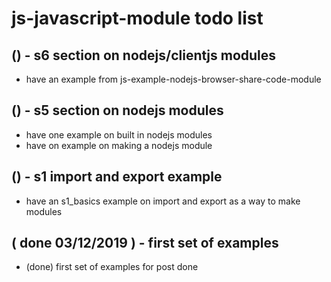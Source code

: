 # js-javascript-module todo list

## () - s6 section on nodejs/clientjs modules
* have an example from js-example-nodejs-browser-share-code-module

## () - s5 section on nodejs modules
* have one example on built in nodejs modules
* have on example on making a nodejs module

## () - s1 import and export example
* have an s1_basics example on import and export as a way to make modules

## ( done 03/12/2019 ) - first set of examples
* (done) first set of examples for post done